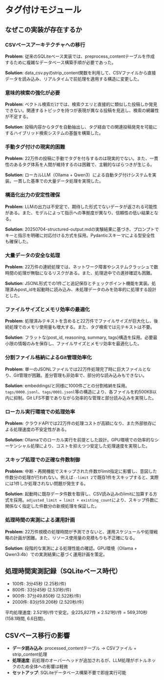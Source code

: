 # タグ付けモジュール

## なぜこの実装が存在するか

### CSVベースアーキテクチャへの移行
**Problem**: 従来のSQLiteベース実装では、preprocess_contentテーブルを作成するために複雑なデータベース構築手順が必要であった。

**Solution**: data_csv.pyのstrip_content関数を利用して、CSVファイルから直接データを読み込み、リアルタイムで前処理を適用する構造に変更した。

### 意味的検索の強化が必要
**Problem**: ベクトル検索だけでは、検索クエリと直接的に類似した投稿しか発見できない。関連するトピックを持つが表現が異なる投稿を見逃し、検索の網羅性が不足する。

**Solution**: 投稿内容からタグを自動抽出し、タグ経由での関連投稿発見を可能にするハイブリッド検索システムの基盤を構築した。

### 手動タグ付けの現実的困難
**Problem**: 22万件の投稿に手動でタグを付与するのは現実的でない。また、一貫性のあるタグ体系を人間が維持するのは困難で、主観的なばらつきが生じる。

**Solution**: ローカルLLM（Ollama + Qwen3）による自動タグ付けシステムを実装。一貫した基準での大量データ処理を実現した。

### 構造化出力の安定性確保
**Problem**: LLMの出力は不安定で、期待した形式でないデータが返される可能性がある。また、モデルによって指示への準拠度が異なり、信頼性の低い結果となる。

**Solution**: 20250704-structured-output.mdの実験結果に基づき、プロンプトでキーと指示を明確に対応付ける方式を採用。Pydanticスキーマによる型安全性も確保した。

### 大量データの安全な処理
**Problem**: 22万件の連続処理では、ネットワーク障害やシステムクラッシュで数時間の処理が無駄になるリスクがある。また、処理途中での進捗確認も困難。

**Solution**: JSONL形式での1件ごと追記保存とチェックポイント機能を実装。処理済みpost_idを起動時に読み込み、未処理データのみを効率的に処理する設計とした。

### ファイルサイズとメモリ効率の最適化
**Problem**: 処理済みテキストを含めると22万件でファイルサイズが巨大化し、後続処理でのメモリ使用量も増大する。また、タグ検索では元テキストは不要。

**Solution**: フラットな{post_id, reasoning, summary, tags}構造を採用。必要最小限の情報のみを保存し、ファイルサイズとメモリ効率を最適化した。

### 分割ファイル格納によるGit管理効率化
**Problem**: 単一のJSONLファイルでは22万件処理完了時に巨大ファイルとなり、Git管理が困難。差分管理も非効率で、部分的な読み込みもできない。

**Solution**: embeddings/と同様に1000件ごとの分割格納を採用。`tags/0000.jsonl`、`tags/0001.jsonl`等の構造により、各ファイルを約500KB以内に抑制。Git LFS不要でありながら効率的な管理と部分読み込みを実現した。

### ローカル実行環境での処理効率
**Problem**: クラウドAPIでは22万件の処理コストが高額になり、また外部依存による処理速度の不安定性がある。

**Solution**: Ollamaでのローカル実行を前提とした設計。GPU環境での効率的なシーケンシャル処理により、コストを抑えつつ安定した処理速度を実現した。

### スキップ処理での正確な件数制御
**Problem**: 中断・再開機能でスキップされた件数がlimit指定に影響し、意図した件数分の処理が行われない。例えば`--limit 2`で既存1件をスキップすると、実際には1件しか処理されない問題が発生する。

**Solution**: 起動時に既存データ件数を取得し、CSV読み込みのlimitに加算する方式を採用。`adjusted_limit = limit + existing_count`により、スキップ件数に関係なく指定した件数分の新規処理を保証した。

### 処理時間の実測による運用計画
**Problem**: 22万件規模の処理時間が予測できないと、運用スケジュールや処理戦略の計画が困難。また、リソース使用量の見積もりも不正確になる。

**Solution**: 段階的な実測による処理性能の確認。GPU環境（Ollama + Qwen3:4b）での実測結果に基づく運用計画を策定。

## 処理時間実測記録（SQLiteベース時代）
- 100件: 3分45秒 (2.25秒/件)
- 800件: 33分45秒 (2.531秒/件)
- 900件: 37分49.850秒 (2.522秒/件)
- 2000件: 83分59.206秒 (2.520秒/件)

平均処理速度: 2.521秒/件で安定。全225,827件 × 2.521秒/件 = 569,310秒 (158.1時間, 6.6日間)。

## CSVベース移行の影響
- **データ読み込み**: processed_contentテーブル → CSVファイル + strip_content処理
- **処理速度**: 前処理のオーバーヘッドが追加されるが、LLM処理がボトルネックのため全体への影響は軽微
- **セットアップ**: SQLiteデータベース構築不要で即座実行可能